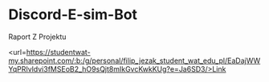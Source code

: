 # Discord-E-sim-Bot

Raport Z Projektu

<url=https://studentwat-my.sharepoint.com/:b:/g/personal/filip_jezak_student_wat_edu_pl/EaDajWWYqPRIvldvi3fMSEoB2_hO9sQjt8mIkGvcKwkKUg?e=Ja6SD3/>Link</url>

